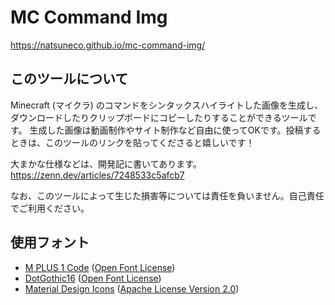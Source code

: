 # MC Command Img
https://natsuneco.github.io/mc-command-img/

## このツールについて
Minecraft (マイクラ) のコマンドをシンタックスハイライトした画像を生成し、ダウンロードしたりクリップボードにコピーしたりすることができるツールです。
生成した画像は動画制作やサイト制作など自由に使ってOKです。投稿するときは、このツールのリンクを貼ってくださると嬉しいです！

大まかな仕様などは、開発記に書いてあります。
https://zenn.dev/articles/7248533c5afcb7

なお、このツールによって生じた損害等については責任を負いません。自己責任でご利用ください。

## 使用フォント
- [M PLUS 1 Code](https://github.com/coz-m/MPLUS_FONTS) ([Open Font License](https://openfontlicense.org/))
- [DotGothic16](https://github.com/fontworks-fonts/DotGothic16) ([Open Font License](https://openfontlicense.org/))
- [Material Design Icons](https://github.com/google/material-design-icons) ([Apache License Version 2.0](https://www.apache.org/licenses/LICENSE-2.0.txt))
